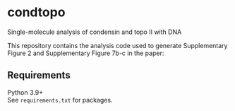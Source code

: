 # condtopo
Single-molecule analysis of condensin and topo II with DNA

This repository contains the analysis code used to generate Supplementary Figure 2 and Supplementary Figure 7b-c in the paper:

##  Requirements

Python 3.9+  
See `requirements.txt` for packages.

